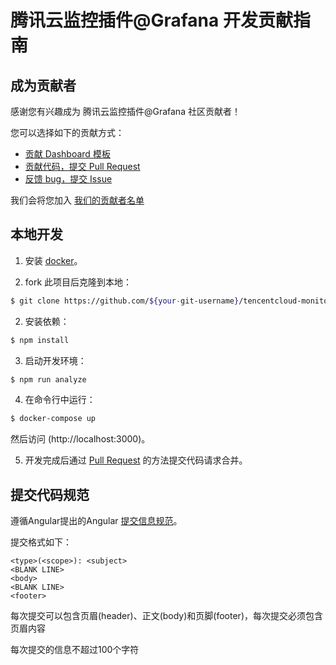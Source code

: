 # 腾讯云监控插件@Grafana 开发贡献指南

## 成为贡献者

感谢您有兴趣成为 腾讯云监控插件@Grafana 社区贡献者！

您可以选择如下的贡献方式：

- [贡献 Dashboard 模板](https://github.com/TencentCloud/tencentcloud-monitor-grafana-app/tree/master/src/dashboards)
- [贡献代码，提交 Pull Request](https://github.com/TencentCloud/tencentcloud-monitor-grafana-app/pulls)
- [反馈 bug，提交 Issue](https://github.com/TencentCloud/tencentcloud-monitor-grafana-app/issues/new/choose)

我们会将您加入 [我们的贡献者名单](https://github.com/TencentCloud/tencentcloud-monitor-grafana-app#contributors)

## 本地开发

1. 安装 [docker](https://docs.docker.com/get-docker/)。

2. fork 此项目后克隆到本地：
```bash
$ git clone https://github.com/${your-git-username}/tencentcloud-monitor-grafana-app.git
```

2. 安装依赖：
```bash
$ npm install
```

3. 启动开发环境：
```bash
$ npm run analyze
```

4. 在命令行中运行：

```bash
$ docker-compose up
```
然后访问 (http://localhost:3000)。

5. 开发完成后通过 [Pull Request](https://github.com/TencentCloud/tencentcloud-monitor-grafana-app/pulls) 的方法提交代码请求合并。

## 提交代码规范

遵循Angular提出的Angular [提交信息规范](https://github.com/angular/angular/blob/22b96b9/CONTRIBUTING.md#-commit-message-guidelines)。

提交格式如下：

```
<type>(<scope>): <subject>
<BLANK LINE>
<body>
<BLANK LINE>
<footer>
```

每次提交可以包含页眉(header)、正文(body)和页脚(footer)，每次提交必须包含页眉内容

每次提交的信息不超过100个字符

